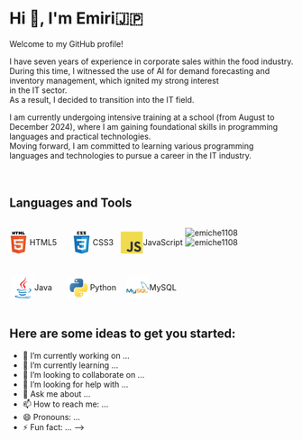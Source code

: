 # Hi 👋, I'm Emiri🇯🇵

Welcome to my GitHub profile!

I have seven years of experience in corporate sales within the food industry.  
During this time, I witnessed the use of AI for demand forecasting and inventory management, which ignited my strong interest  
in the IT sector.  
As a result, I decided to transition into the IT field.  

I am currently undergoing intensive training at a school (from August to December 2024),  where I am gaining foundational skills in programming languages and practical technologies.    
Moving forward, I am committed to learning various programming languages and technologies to pursue a career in the IT industry.  
<br>
<br>


## Languages and Tools
<div style="display: flex; justify-content: space-between; align-items: flex-start; width: 100%;">
  <!-- 左側に60%の比率で記載 -->
  <div style="display: flex; justify-content: space-between; width: 60%; flex-wrap: wrap;">
    <div style="width: 80px; height: 80px; display: flex; justify-content: center; align-items: center; margin-right: 10px;">
      <img src="https://raw.githubusercontent.com/devicons/devicon/master/icons/html5/html5-original-wordmark.svg" width="40" height="40" />
      HTML5
    </div>
    <div style="width: 80px; height: 80px; display: flex; justify-content: center; align-items: center; margin-right: 10px;">
      <img src="https://raw.githubusercontent.com/devicons/devicon/master/icons/css3/css3-original-wordmark.svg" width="40" height="40" />
      CSS3
    </div>
    <div style="width: 80px; height: 80px; display: flex; justify-content: center; align-items: center; margin-right: 10px;">
      <img src="https://raw.githubusercontent.com/devicons/devicon/master/icons/javascript/javascript-original.svg" width="40" height="40" />
      JavaScript
    </div>
    <div style="width: 80px; height: 80px; display: flex; justify-content: center; align-items: center; margin-right: 10px;">
      <img src="https://raw.githubusercontent.com/devicons/devicon/master/icons/java/java-original.svg" width="40" height="40" />
      Java
    </div>
    <div style="width: 80px; height: 80px; display: flex; justify-content: center; align-items: center; margin-right: 10px;">
      <img src="https://raw.githubusercontent.com/devicons/devicon/master/icons/python/python-original.svg" width="40" height="40" />
      Python
    </div>
    <div style="width: 80px; height: 80px; display: flex; justify-content: center; align-items: center; margin-right: 10px;">
      <img src="https://raw.githubusercontent.com/devicons/devicon/master/icons/mysql/mysql-original-wordmark.svg" width="40" height="40" />
      MySQL
    </div>
  </div>

  <!-- 右側に40%の比率で記載 -->
  <div style="width: 38%; padding-left: 10px;">
    <p><img align="right" width="100%" src="https://github-readme-stats.vercel.app/api?username=emiche1108&show_icons=true&locale=en" alt="emiche1108" /></p>
    <p><img align="right" width="100%" src="https://github-readme-stats.vercel.app/api/top-langs?username=emiche1108&show_icons=true&locale=en&layout=compact" alt="emiche1108" /></p>
  </div>
</div>



## Here are some ideas to get you started:
- 🔭 I’m currently working on ...
- 🌱 I’m currently learning ...
- 👯 I’m looking to collaborate on ...
- 🤔 I’m looking for help with ...
- 💬 Ask me about ...
- 📫 How to reach me: ...
- 😄 Pronouns: ...
- ⚡ Fun fact: ...
-->

  
